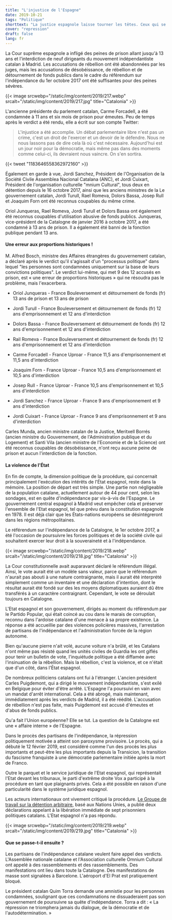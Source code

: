```yaml
---
title: "L'injustice de l'Espagne"
date: 2019-10-21
tags: "Politique"
shorttext: "La justice espagnole laisse tourner les têtes. Ceux qui se rebellent contre l'État seront punis. Cela aggravera encore la situation."
cover: "repression"
draft: false
lang: fr
---
```


La Cour suprême espagnole a infligé des peines de prison allant jusqu'à 13 ans et l'interdiction de neuf dirigeants du mouvement indépendantiste catalan à Madrid. Les accusations de rébellion ont été abandonnées par les juges, mais les accusations de désobéissance, de rébellion et de détournement de fonds publics dans le cadre du référendum sur l'indépendance du 1er octobre 2017 ont été suffisantes pour des peines sévères.

{{< image srcwebp="/static/img/content/2019/217.webp" srcalt="/static/img/content/2019/217.jpg" title="Catalonia" >}}

L'ancienne présidente du parlement catalan, Carme Forcadell, a été condamnée à 11 ans et six mois de prison pour émeutes. Peu de temps après le verdict a été rendu, elle a écrit sur son compte Twitter:

> L'injustice a été accomplie. Un débat parlementaire libre n'est pas un crime, c'est un droit de l'exercer et un devoir de le défendre. Nous ne nous lassons pas de dire cela là où c'est nécessaire. Aujourd'hui est un jour noir pour la démocratie, mais même pas dans des moments comme celui-ci, ils devraient nous vaincre. On s'en sortira.

{{< tweet "1183646558362972160" >}}

Également en garde à vue, Jordi Sanchez, Président de l'Organisation de la Société Civile Assemblea Nacional Catalana (ANC), et Jordi Cuixart, Président de l'organisation culturelle "mnium Cultural", tous deux en détention depuis le 16 octobre 2017, ainsi que les anciens ministres de la Le gouvernement catalan, Jordi Turull, Rael Romeva, Dolors Bassa, Josep Rull et Joaquim Forn ont été reconnus coupables du même crime.

Oriol Junqueras, Rael Romeva, Jordi Turull et Dolors Bassa ont également été reconnus coupables d'utilisation abusive de fonds publics. Junqueras, vice-président de la Catalogne de janvier 2016 à octobre 2017, a été condamné à 13 ans de prison. Il a également été banni de la fonction publique pendant 13 ans.

#### Une erreur aux proportions historiques !

M. Alfred Bosch, ministre des Affaires étrangères du gouvernement catalan, a déclaré après le verdict qu'il s'agissait d'un "processus politique" dans lequel "les personnes sont condamnées uniquement sur la base de leurs convictions politiques". Le verdict lui-même, qui met 9 des 12 accusés en prison, est « une erreur de proportions historiques » qui ne résoudra pas le problème, mais l'exacerbera.

  - Oriol Junqueras - France Bouleversement et détournement de fonds (fr) 13 ans de prison et 13 ans de prison

  - Jordi Turull - France Bouleversement et détournement de fonds (fr) 12 ans d'emprisonnement et 12 ans d'interdiction

  - Dolors Bassa - France Bouleversement et détournement de fonds (fr) 12 ans d'emprisonnement et 12 ans d'interdiction

  - Rail Romeva - France Bouleversement et détournement de fonds (fr) 12 ans d'emprisonnement et 12 ans d'interdiction

  - Carme Forcadell - France Uproar - France 11,5 ans d'emprisonnement et 11,5 ans d'interdiction

  - Joaquim Forn - France Uproar - France 10,5 ans d'emprisonnement et 10,5 ans d'interdiction

  - Josep Rull - France Uproar - France 10,5 ans d'emprisonnement et 10,5 ans d'interdiction

  - Jordi Sanchez - France Uproar - France 9 ans d'emprisonnement et 9 ans d'interdiction

  - Jordi Cuixart - France Uproar - France 9 ans d'emprisonnement et 9 ans d'interdiction

Carles Munda, ancien ministre catalan de la Justice, Meritxell Borrés (ancien ministre du Gouvernement, de l'Administration publique et du Logement) et Santi Vila (ancien ministre de l'Economie et de la Science) ont été reconnus coupables de désobéissance, n'ont reçu aucune peine de prison et aucun l'interdiction de la fonction.

#### La violence de l'État

En fin de compte, la dimension politique de la procédure, qui concernait principalement l'exécution des intérêts de l'État espagnol, reste dans la mémoire. La position de départ est très simple. Une partie non négligeable de la population catalane, actuellement autour de 44 pour cent, selon les sondages, est en quête d'indépendance par vis-à-vis de l'Espagne. Le gouvernement central espagnol à Madrid veut empêcher cela et préserver l'ensemble de l'Etat espagnol, tel que prévu dans la constitution espagnole en 1978. Il est déjà clair que les États-nations européens se désintégreront dans les régions métropolitaines.

Le référendum sur l'indépendance de la Catalogne, le 1er octobre 2017, a été l'occasion de poursuivre les forces politiques et de la société civile qui souhaitent exercer leur droit à la souveraineté et à l'indépendance.

{{< image srcwebp="/static/img/content/2019/218.webp" srcalt="/static/img/content/2019/218.jpg" title="Catalonia" >}}

La Cour constitutionnelle avait auparavant déclaré le référendum illégal. Ainsi, le vote aurait été un modèle sans valeur, parce que le référendum n'aurait pas abouti à une nature contraignante, mais il aurait été interprété simplement comme un inventaire et une déclaration d'intention, dont le résultat aurait été fondé sur des les moyens diplomatiques auraient dû être transférés à un caractère contraignant. Cependant, le vote se déroulait toujours en Catalogne.

L'Etat espagnol et son gouvernement, dirigés au moment du référendum par le Partido Popular, qui était coincé au cou dans le marais de corruption, reconnu dans l'ardoise catalane d'une menace à sa propre existence. La réponse a été accueillie par des violences policières massives, l'arrestation de partisans de l'indépendance et l'administration forcée de la région autonome.

Bien qu'aucune pierre n'ait volé, aucune voiture n'a brûlé, et les Catalans n'ont même pas résisté quand les unités civiles de Guardia les ont giflés pour tenir un bulletin de vote, l'inquiétude politique a été diffamée avec l'insinuation de la rébellion. Mais la rébellion, c'est la violence, et ce n'était que d'un côté, dans l'État espagnol.

De nombreux politiciens catalans ont fui à l'étranger. L'ancien président Carles Puigdemont, qui a dirigé le mouvement indépendantiste, s'est exilé en Belgique pour éviter d'être arrêté. L'Espagne l'a poursuivi en vain avec un mandat d'arrêt international. Cela a été abrogé, mais maintenant, immédiatement après les verdicts de Madrid, il a été réédité. L'accusation de rébellion n'est pas faite, mais Puigdemont est accusé d'émeutes et d'abus de fonds publics.

Qu'a fait l'Union européenne? Elle se tut. La question de la Catalogne est une « affaire interne » de l'Espagne.

Dans le procès des partisans de l'indépendance, la répression politiquement motivée a atteint son paroxysme provisoire. Le procès, qui a débuté le 12 février 2019, est considéré comme l'un des procès les plus importants et peut-être les plus importants depuis la Transicion, la transition du fascisme franquiste à une démocratie parlementaire initiée après la mort de Franco.

Outre le parquet et le service juridique de l'Etat espagnol, qui représentait l'Etat devant les tribunaux, le parti d'extrême droite Vox a participé à la procédure en tant que plaignants privés. Cela a été possible en raison d'une particularité dans le système juridique espagnol.

Les acteurs internationaux ont vivement critiqué la procédure. [Le Groupe de travail sur la détention arbitraire](https://www.ohchr.org/en/issues/detention/pages/wgadindex.aspx "Working Group on Arbitrary Detention"), basé aux Nations Unies, a publié deux déclarations appelant à la libération immédiate de sept prisonniers politiques catalans. L'Etat espagnol n'a pas répondu.

{{< image srcwebp="/static/img/content/2019/219.webp" srcalt="/static/img/content/2019/219.jpg" title="Catalonia" >}}

#### Que se passe-t-il ensuite ?

Les partisans de l'indépendance catalane veulent faire appel des verdicts. L'Assemblée nationale catalane et l'Association culturelle Omnium Cultural ont appelé à des rassemblements et des rassemblements. Des manifestations ont lieu dans toute la Catalogne. Des manifestations de masse sont signalées à Barcelone. L'aéroport d'El Prat est pratiquement bloqué.

Le président catalan Quim Torra demande une amnistie pour les personnes condamnées, soulignant que ces condamnations ne dissuaderaient pas son gouvernement de poursuivre sa quête d'indépendance. Torra a dit : « La répression ne triomphera jamais du dialogue, de la démocratie et de l'autodétermination. »
